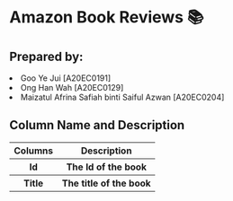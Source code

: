 <h1>Amazon Book Reviews &#128218;</h1>


<h2>Prepared by:</h2>
<li>Goo Ye Jui [A20EC0191]</li>
<li>Ong Han Wah [A20EC0129]</li>
<li>Maizatul Afrina Safiah binti Saiful Azwan [A20EC0204]</li>


<h2>Column Name and Description</h2>
<table>
  <tr>
    <th>Columns</th>
    <th>Description</th>
  </tr>
  <tr>
    <th>Id</th>
    <th>The Id of the book</th>
  </tr>
  <tr>
    <th>Title</th>
    <th>The title of the book</th>
  </tr>
</table>

